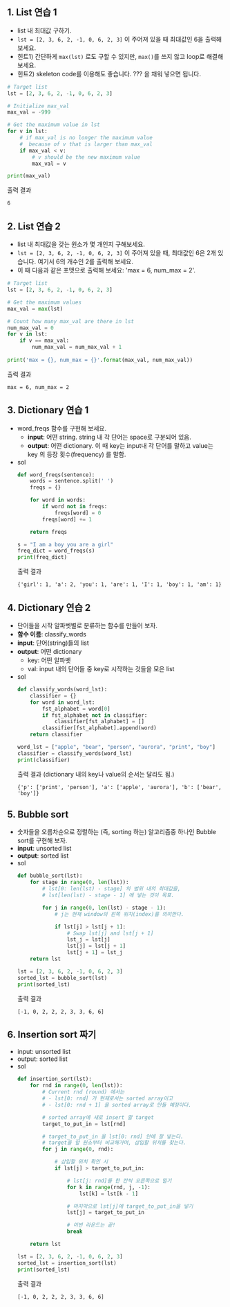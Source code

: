 ## 1. List 연습 1
- list 내 최대값 구하기. 
- `lst = [2, 3, 6, 2, -1, 0, 6, 2, 3]` 이 주어져 있을 때 최대값인 6을 출력해보세요.
- 힌트1) 간단하게 `max(lst)` 로도 구할 수 있지만, `max()`를 쓰지 않고 loop로 해결해 보세요.
- 힌트2) skeleton code를 이용해도 좋습니다. ??? 을 채워 넣으면 됩니다.

```python
# Target list
lst = [2, 3, 6, 2, -1, 0, 6, 2, 3]

# Initialize max_val
max_val = -999

# Get the maximum value in lst
for v in lst:
    # if max_val is no longer the maximum value
    #  because of v that is larger than max_val
    if max_val < v: 
        # v should be the new maximum value
        max_val = v

print(max_val)
```
출력 결과
```
6
```

## 2. List 연습 2
- list 내 최대값을 갖는 원소가 몇 개인지 구해보세요.
- `lst = [2, 3, 6, 2, -1, 0, 6, 2, 3]` 이 주어져 있을 때, 최대값인 6은 2개 있습니다. 여기서 6의 개수인 2를 출력해 보세요.
- 이 때 다음과 같은 포맷으로 출력해 보세요: 'max = 6, num_max = 2'.

```python
# Target list
lst = [2, 3, 6, 2, -1, 0, 6, 2, 3]

# Get the maximum values
max_val = max(lst)

# Count how many max_val are there in lst
num_max_val = 0
for v in lst:
    if v == max_val:
        num_max_val = num_max_val + 1
        
print('max = {}, num_max = {}'.format(max_val, num_max_val))
```
출력 결과
```
max = 6, num_max = 2
```

## 3. Dictionary 연습 1
- word_freqs 함수를 구현해 보세요.
    - **input**: 어떤 string. string 내 각 단어는 space로 구분되어 있음.
    - **output**: 어떤 dictionary. 이 때 key는 input내 각 단어를 말하고 value는 key 의 등장 횟수(frequency) 를 말함.
- sol
    ```python
    def word_freqs(sentence):
        words = sentence.split(' ')
        freqs = {}

        for word in words:
            if word not in freqs:
                freqs[word] = 0
            freqs[word] += 1

        return freqs

    s = "I am a boy you are a girl"
    freq_dict = word_freqs(s)
    print(freq_dict)
    ```
    출력 결과
    ```
    {'girl': 1, 'a': 2, 'you': 1, 'are': 1, 'I': 1, 'boy': 1, 'am': 1}
    ```
    
## 4. Dictionary 연습 2
- 단어들을 시작 알파벳별로 분류하는 함수를 만들어 보자.
- **함수 이름**: classify_words
- **input**: 단어(string)들의 list
- **output**: 어떤 dictionary
    - key: 어떤 알파벳
    - val: input 내의 단어들 중 key로 시작하는 것들을 모은 list
- sol
    ```python
    def classify_words(word_lst):
        classifier = {}
        for word in word_lst:
            fst_alphabet = word[0]
            if fst_alphabet not in classifier:
                classifier[fst_alphabet] = []
            classifier[fst_alphabet].append(word)
        return classifier

    word_lst = ["apple", "bear", "person", "aurora", "print", "boy"]
    classifier = classify_words(word_lst)
    print(classifier)
    ```
    출력 결과 (dictionary 내의 key나 value의 순서는 달라도 됨.)
    ```
    {'p': ['print', 'person'], 'a': ['apple', 'aurora'], 'b': ['bear', 'boy']}
    ```
    
## 5. Bubble sort
- 숫자들을 오름차순으로 정렬하는 (즉, sorting 하는) 알고리즘중 하나인 Bubble sort를 구현해 보자.
- **input**: unsorted list
- **output**: sorted list
- sol
    ```python
    def bubble_sort(lst):
        for stage in range(0, len(lst)):
            # lst[0: len(lst) - stage] 의 범위 내의 최대값을, 
            # lst[len(lst) - stage - 1] 에 넣는 것이 목표.

            for j in range(0, len(lst) - stage - 1):
                # j는 현재 window의 왼쪽 위치(index)를 의미한다.

                if lst[j] > lst[j + 1]:
                    # Swap lst[j] and lst[j + 1]
                    lst_j = lst[j]
                    lst[j] = lst[j + 1]
                    lst[j + 1] = lst_j
        return lst

    lst = [2, 3, 6, 2, -1, 0, 6, 2, 3]
    sorted_lst = bubble_sort(lst)
    print(sorted_lst)
    ```
    출력 결과
    ```
    [-1, 0, 2, 2, 2, 3, 3, 6, 6]
    ```

## 6. Insertion sort 짜기
- input: unsorted list
- output: sorted list
- sol
    ```python
    def insertion_sort(lst):
        for rnd in range(0, len(lst)):
            # Current rnd (round) 에서는
            # - lst[0: rnd] 가 현재로서는 sorted array이고
            # - lst[0: rnd + 1] 을 sorted array로 만들 예정이다.

            # sorted array에 새로 insert 할 target
            target_to_put_in = lst[rnd]

            # target_to_put_in 을 lst[0: rnd] 안에 잘 넣는다.
            # target을 앞 원소부터 비교해가며, 삽입할 위치를 찾는다.
            for j in range(0, rnd):

                # 삽입할 위치 확인 시
                if lst[j] > target_to_put_in:

                    # lst[j: rnd]를 한 칸씩 오른쪽으로 밀기
                    for k in range(rnd, j, -1):
                        lst[k] = lst[k - 1]

                    # 마지막으로 lst[j]에 target_to_put_in을 넣기
                    lst[j] = target_to_put_in

                    # 이번 라운드는 끝!
                    break

        return lst

    lst = [2, 3, 6, 2, -1, 0, 6, 2, 3]
    sorted_lst = insertion_sort(lst)
    print(sorted_lst)
    ```
    출력 결과
    ```
    [-1, 0, 2, 2, 2, 3, 3, 6, 6]
    ```

